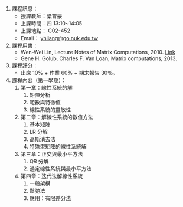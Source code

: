 1. 課程訊息：
   - 授課教師：梁育豪
   - 上課時間：四 13:10~14:05
   - 上課地點： C02-452
   - Email： yhliang@go.nuk.edu.tw
2. 課程用書：
   - Wen-Wei Lin, Lecture Notes of Matrix Computations, 2010. [Link](https://math.ecnu.edu.cn/~jypan/Teaching/books/2013%20Matrix%20Computations%204th.pdf)
   - Gene H. Golub, Charles F. Van Loan, Matrix computations, 2013.
3. 課程評分：
   - 出席 10% + 作業 60% + 期末報告 30％。
4. 課程內容（第一學期）：
     1. 第一章：線性系統的解
        1. 矩陣分析
        2. 範數與特徵值
        3. 線性系統的靈敏性
     3. 第二章：解線性系統的數值方法
        1. 基本矩陣
        2. LR 分解
        3. 高斯消去法
        4. 特殊型矩陣的線性系統解
     5. 第三章：正交與最小平方法
        1. QR 分解
        2. 過定線性系統與最小平方法
     7. 第四章：迭代法解線性系統
        1. 一般架構
        2. 鬆弛法
        3. 應用：有限差分法
   
